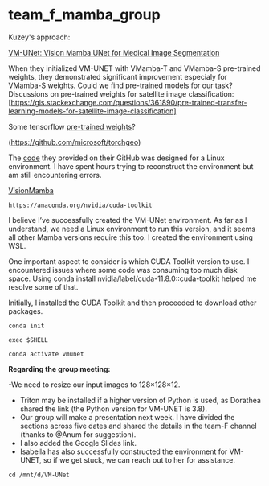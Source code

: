 # team_f_mamba_group

Kuzey's approach:

[VM-UNet: Vision Mamba UNet for Medical Image Segmentation](https://arxiv.org/pdf/2402.02491)

When they initialized VM-UNET with VMamba-T and VMamba-S pre-trained weights, they demonstrated significant improvement especialy for VMamba-S weights. Could we find pre-trained models for our task?
Discussions on pre-trained weights for satellite image classification: [https://gis.stackexchange.com/questions/361890/pre-trained-transfer-learning-models-for-satellite-image-classification]

Some tensorflow [pre-trained weights](https://bigearth.net/)?


(https://github.com/microsoft/torchgeo)

The [code](https://github.com/JCruan519/VM-UNet) they provided on their GitHub was designed for a Linux environment. I have spent hours trying to reconstruct the environment but am still encountering errors.

[VisionMamba](https://github.com/kyegomez/VisionMamba)

```https://anaconda.org/nvidia/cuda-toolkit```



I believe I’ve successfully created the VM-UNet environment. As far as I understand, we need a Linux environment to run this version, and it seems all other Mamba versions require this too. I created the environment using WSL.

One important aspect to consider is which CUDA Toolkit version to use. I encountered issues where some code was consuming too much disk space. Using conda install nvidia/label/cuda-11.8.0::cuda-toolkit helped me resolve some of that.

Initially, I installed the CUDA Toolkit and then proceeded to download other packages. 




```conda init```

```exec $SHELL```

```conda activate vmunet```

__Regarding the group meeting:__

 -We need to resize our input images to 128×128×12.
- Triton may be installed if a higher version of Python is used, as Dorathea shared the link (the Python version for VM-UNET is 3.8).
- Our group will make a presentation next week. I have divided the sections across five dates and shared the details in the team-F channel (thanks to @Anum for suggestion).
- I also added the Google Slides link.
- Isabella has also successfully constructed the environment for VM-UNET, so if we get stuck, we can reach out to her for assistance.

```cd /mnt/d/VM-UNet```
